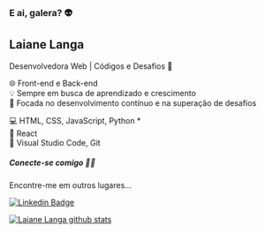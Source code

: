 ### E ai, galera?  👽
## Laiane Langa
Desenvolvedora Web | Códigos e Desafios 🚀
  
🌐 Front-end e Back-end  
💡 Sempre em busca de aprendizado e crescimento  
🎯 Focada no desenvolvimento contínuo e na superação de desafios  

💻 HTML, CSS, JavaScript, Python *  
🧩 React  
🔨 Visual Studio Code, Git   

##### Conecte-se comigo 👩‍💻  

Encontre-me em outros lugares...

[![Linkedin Badge](https://img.shields.io/badge/-LinkedIn-blue?style=flat-square&logo=Linkedin&logoColor=white&link=https://www.linkedin.com/in/laiane-langa)](https://www.linkedin.com/in/laiane-langa)



[![Laiane Langa github stats](https://github-readme-stats-sigma-five.vercel.app/api?username=lailanga&theme=dark&show_icons=true&count_private=true)](https://github.com/lailanga)

